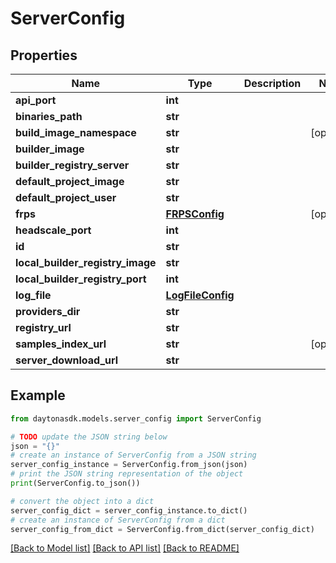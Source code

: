 # ServerConfig


## Properties

Name | Type | Description | Notes
------------ | ------------- | ------------- | -------------
**api_port** | **int** |  | 
**binaries_path** | **str** |  | 
**build_image_namespace** | **str** |  | [optional] 
**builder_image** | **str** |  | 
**builder_registry_server** | **str** |  | 
**default_project_image** | **str** |  | 
**default_project_user** | **str** |  | 
**frps** | [**FRPSConfig**](FRPSConfig.md) |  | [optional] 
**headscale_port** | **int** |  | 
**id** | **str** |  | 
**local_builder_registry_image** | **str** |  | 
**local_builder_registry_port** | **int** |  | 
**log_file** | [**LogFileConfig**](LogFileConfig.md) |  | 
**providers_dir** | **str** |  | 
**registry_url** | **str** |  | 
**samples_index_url** | **str** |  | [optional] 
**server_download_url** | **str** |  | 

## Example

```python
from daytonasdk.models.server_config import ServerConfig

# TODO update the JSON string below
json = "{}"
# create an instance of ServerConfig from a JSON string
server_config_instance = ServerConfig.from_json(json)
# print the JSON string representation of the object
print(ServerConfig.to_json())

# convert the object into a dict
server_config_dict = server_config_instance.to_dict()
# create an instance of ServerConfig from a dict
server_config_from_dict = ServerConfig.from_dict(server_config_dict)
```
[[Back to Model list]](../README.md#documentation-for-models) [[Back to API list]](../README.md#documentation-for-api-endpoints) [[Back to README]](../README.md)


